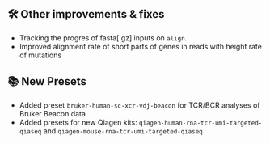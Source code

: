 ## 🛠️ Other improvements & fixes

- Tracking the progres of fasta[.gz] inputs on `align`.
- Improved alignment rate of short parts of genes in reads with height rate of mutations

## 📚 New Presets

- Added preset `bruker-human-sc-xcr-vdj-beacon` for TCR/BCR analyses of Bruker Beacon data  
- Added presets for new Qiagen kits: `qiagen-human-rna-tcr-umi-targeted-qiaseq` and `qiagen-mouse-rna-tcr-umi-targeted-qiaseq`